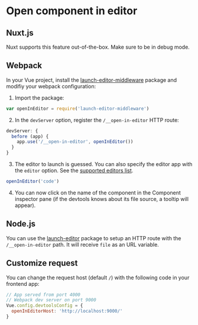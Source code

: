 # Open component in editor

## Nuxt.js

Nuxt supports this feature out-of-the-box. Make sure to be in debug mode.

## Webpack

In your Vue project, install the [launch-editor-middleware](https://github.com/yyx990803/launch-editor#middleware) package and modifiy your webpack configuration:

1. Import the package:

```js
var openInEditor = require('launch-editor-middleware')
```

2. In the `devServer` option, register the `/__open-in-editor` HTTP route:

```js
devServer: {
  before (app) {
    app.use('/__open-in-editor', openInEditor())
  }
}
```

3. The editor to launch is guessed. You can also specify the editor app with the `editor` option. See the [supported editors list](https://github.com/yyx990803/launch-editor#supported-editors).

```js
openInEditor('code')
```

4. You can now click on the name of the component in the Component inspector pane (if the devtools knows about its file source, a tooltip will appear).

## Node.js

You can use the [launch-editor](https://github.com/yyx990803/launch-editor#usage) package to setup an HTTP route with the `/__open-in-editor` path. It will receive `file` as an URL variable.

## Customize request

You can change the request host (default `/`) with the following code in your frontend app:

```js
// App served from port 4000
// Webpack dev server on port 9000
Vue.config.devtoolsConfig = {
  openInEditorHost: 'http://localhost:9000/'
}
```
